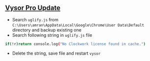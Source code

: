 ## [Vysor Pro Update](https://www.youtube.com/watch?v=_7Os7JTb0So)
* Search `uglify.js` from `C:\Users\amran\AppData\Local\Google\Chrome\User Data\Default` directory and backup existing one
* Search following string in `uglify.js` file
```sh
if(!r)return console.log("No Clockwork license found in cache.")
```
* Delete the string, save file and restart `vysor`
